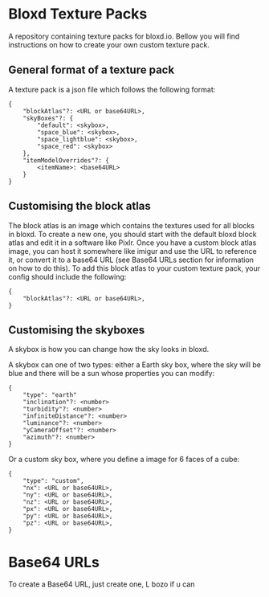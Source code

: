 # Bloxd Texture Packs
A repository containing texture packs for bloxd.io. Bellow you will find instructions on how to create your own custom texture pack.

## General format of a texture pack
A texture pack is a json file which follows the following format:

```
{
	"blockAtlas"?: <URL or base64URL>,
	"skyBoxes"?: {
		"default": <skybox>,
		"space_blue": <skybox>,
		"space_lightblue": <skybox>,
		"space_red": <skybox>
	},
	"itemModelOverrides"?: {
		<itemName>: <base64URL>
	}
}
```

## Customising the block atlas
The block atlas is an image which contains the textures used for all blocks in bloxd. To create a new one, you should start with the default bloxd block atlas and edit it in a software like Pixlr. Once you have a custom block atlas image, you can host it somewhere like imigur and use the URL to reference it, or convert it to a base64 URL (see Base64 URLs section for information on how to do this). To add this block atlas to your custom texture pack, your config should include the following:
```
{
    "blockAtlas"?: <URL or base64URL>,
}
```

## Customising the skyboxes
A skybox is how you can change how the sky looks in bloxd.

A skybox can one of two types: either a Earth sky box, where the sky will be blue and there will be a sun whose properties you can modify:

```
{
	"type": "earth"
	"inclination"?: <number>
	"turbidity"?: <number>
	"infiniteDistance"?: <number>
	"luminance"?: <number>
	"yCameraOffset"?: <number>
	"azimuth"?: <number>
}
```

Or a custom sky box, where you define a image for 6 faces of a cube:

```
{
	"type": "custom",
	"nx": <URL or base64URL>,
	"ny": <URL or base64URL>,
	"nz": <URL or base64URL>,
	"px": <URL or base64URL>,
	"py": <URL or base64URL>,
	"pz": <URL or base64URL>,
}
```

# Base64 URLs
To create a Base64 URL, just create one, L bozo if u can
